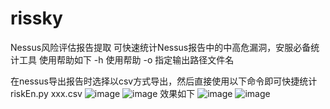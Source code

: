 # rissky
Nessus风险评估报告提取
可快速统计Nessus报告中的中高危漏洞，安服必备统计工具 
使用帮助如下
-h 使用帮助
-o 指定输出路径文件名

在nessus导出报告时选择以csv方式导出，然后直接使用以下命令即可快捷统计
riskEn.py xxx.csv
![image](https://user-images.githubusercontent.com/118237692/236750324-d90debb5-4214-4b18-a97c-27a3f411ecf5.png)
![image](https://user-images.githubusercontent.com/118237692/236750589-e9a2eb4e-1585-4b1e-8bdd-eb8b66652426.png)
效果如下
![image](https://user-images.githubusercontent.com/118237692/236750859-810c72fc-9792-461c-92f8-87fe3ac89ce0.png)
![image](https://user-images.githubusercontent.com/118237692/236750905-4b56c7e5-37e3-4ce6-a236-7df04f7ee070.png)
